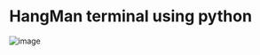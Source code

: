 # HangMan terminal using python 
![image](https://user-images.githubusercontent.com/57377566/187870579-93a1003c-4276-43e0-8c37-9bfd99b0789e.png)
